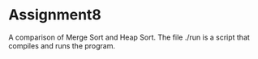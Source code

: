 # Assignment8
A comparison of Merge Sort and Heap Sort. The file ./run is a script that compiles and runs the program.
